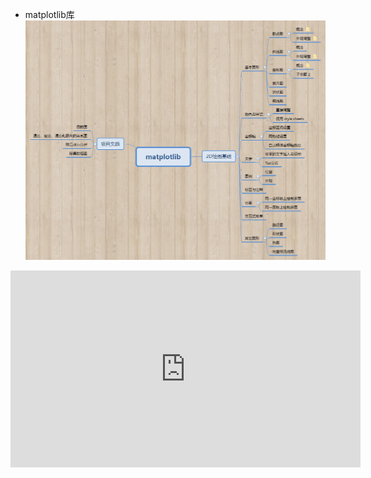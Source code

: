 * matplotlib库
![](/assets/matplotlib.png)
<iframe width="560" height="315" src="https://www.youtube.com/embed/sr8JGqvFOXo" frameborder="0" allow="autoplay; encrypted-media" allowfullscreen></iframe>

